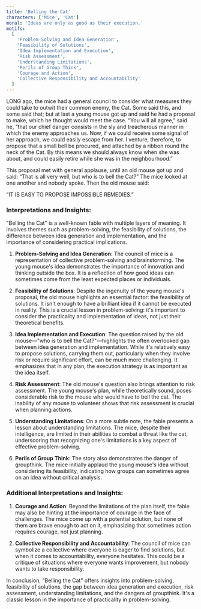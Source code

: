 ```yaml
---
title: 'Belling the Cat'
characters: ['Mice', 'Cat']
moral: 'Ideas are only as good as their execution.'
motifs:
  [
    'Problem-Solving and Idea Generation',
    'Feasibility of Solutions',
    'Idea Implementation and Execution',
    'Risk Assessment',
    'Understanding Limitations',
    'Perils of Group Think',
    'Courage and Action',
    'Collective Responsibility and Accountability'
  ]
---
```


LONG ago, the mice had a general council to consider what measures they could take to outwit their common enemy, the Cat. Some said this, and some said that; but at last a young mouse got up and said he had a proposal to make, which he thought would meet the case. “You will all agree,” said he, “that our chief danger consists in the sly and treacherous manner in which the enemy approaches us. Now, if we could receive some signal of her approach, we could easily escape from her. I venture, therefore, to propose that a small bell be procured, and attached by a ribbon round the neck of the Cat. By this means we should always know when she was about, and could easily retire while she was in the neighbourhood.”

This proposal met with general applause, until an old mouse got up and said: “That is all very well, but who is to bell the Cat?” The mice looked at one another and nobody spoke. Then the old mouse said:

“IT IS EASY TO PROPOSE IMPOSSIBLE REMEDIES.”

### Interpretations and Insights:

"Belling the Cat" is a well-known fable with multiple layers of meaning. It involves themes such as problem-solving, the feasibility of solutions, the difference between idea generation and implementation, and the importance of considering practical implications.

1. **Problem-Solving and Idea Generation**: The council of mice is a representation of collective problem-solving and brainstorming. The young mouse's idea demonstrates the importance of innovation and thinking outside the box. It is a reflection of how good ideas can sometimes come from the least expected places or individuals.

2. **Feasibility of Solutions**: Despite the ingenuity of the young mouse's proposal, the old mouse highlights an essential factor: the feasibility of solutions. It isn't enough to have a brilliant idea if it cannot be executed in reality. This is a crucial lesson in problem-solving: it's important to consider the practicality and implementation of ideas, not just their theoretical benefits.

3. **Idea Implementation and Execution**: The question raised by the old mouse—"who is to bell the Cat?"—highlights the often overlooked gap between idea generation and implementation. While it's relatively easy to propose solutions, carrying them out, particularly when they involve risk or require significant effort, can be much more challenging. It emphasizes that in any plan, the execution strategy is as important as the idea itself.

4. **Risk Assessment**: The old mouse's question also brings attention to risk assessment. The young mouse's plan, while theoretically sound, poses considerable risk to the mouse who would have to bell the cat. The inability of any mouse to volunteer shows that risk assessment is crucial when planning actions.

5. **Understanding Limitations**: On a more subtle note, the fable presents a lesson about understanding limitations. The mice, despite their intelligence, are limited in their abilities to combat a threat like the cat, underscoring that recognizing one's limitations is a key aspect of effective problem-solving.

6. **Perils of Group Think**: The story also demonstrates the danger of groupthink. The mice initially applaud the young mouse's idea without considering its feasibility, indicating how groups can sometimes agree on an idea without critical analysis.

### Additional Interpretations and Insights:

1. **Courage and Action**: Beyond the limitations of the plan itself, the fable may also be hinting at the importance of courage in the face of challenges. The mice come up with a potential solution, but none of them are brave enough to act on it, emphasizing that sometimes action requires courage, not just planning.

2. **Collective Responsibility and Accountability**: The council of mice can symbolize a collective where everyone is eager to find solutions, but when it comes to accountability, everyone hesitates. This could be a critique of situations where everyone wants improvement, but nobody wants to take responsibility.

In conclusion, "Belling the Cat" offers insights into problem-solving, feasibility of solutions, the gap between idea generation and execution, risk assessment, understanding limitations, and the dangers of groupthink. It's a classic lesson in the importance of practicality in problem-solving.
